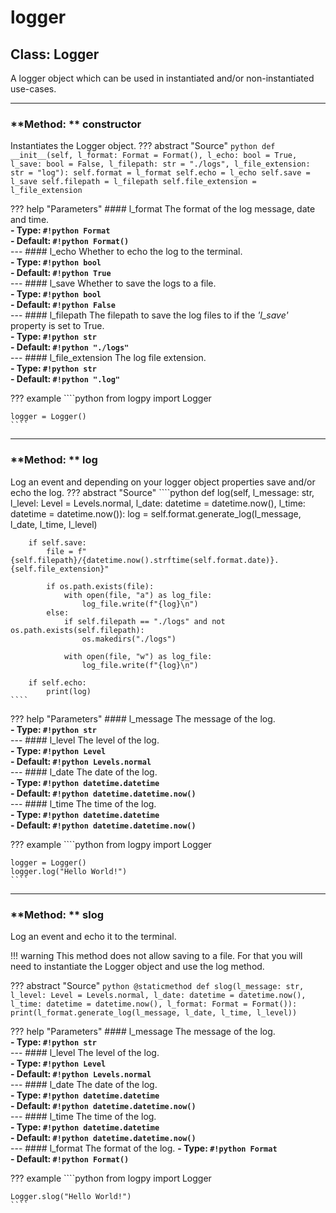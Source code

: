 # logger
## **Class:** Logger
A logger object which can be used in instantiated and/or non-instantiated use-cases.

---

### **Method: ** constructor
Instantiates the Logger object.
??? abstract "Source"
    ````python
    def __init__(self, l_format: Format = Format(), l_echo: bool = True, l_save: bool = False,
                 l_filepath: str = "./logs", l_file_extension: str = "log"):
        self.format = l_format
        self.echo = l_echo
        self.save = l_save
        self.filepath = l_filepath
        self.file_extension = l_file_extension
    ````

??? help "Parameters"
    #### l_format
    The format of the log message, date and time.<br>
    **- Type: `#!python Format`**<br>
    **- Default: `#!python Format()`**<br>
    ---
    #### l_echo
    Whether to echo the log to the terminal.<br>
    **- Type: `#!python bool`**<br>
    **- Default: `#!python True`**<br>
    ---
    #### l_save
    Whether to save the logs to a file.<br>
    **- Type: `#!python bool`**<br>
    **- Default: `#!python False`**<br>
    ---
    #### l_filepath
    The filepath to save the log files to if the <i>'l_save'</i> property is set to True.<br>
    **- Type: `#!python str`**<br>
    **- Default: `#!python "./logs"`**<br>
    ---
    #### l_file_extension
    The log file extension.<br>
    **- Type: `#!python str`**<br>
    **- Default: `#!python ".log"`**<br>

??? example
    ````python
    from logpy import Logger
    
    logger = Logger()
    ````
---
### **Method: ** log
Log an event and depending on your logger object properties save and/or echo the log.
??? abstract "Source"
    ````python
    def log(self, l_message: str, l_level: Level = Levels.normal, l_date: datetime = datetime.now(),
        l_time: datetime = datetime.now()):
        log = self.format.generate_log(l_message, l_date, l_time, l_level)

        if self.save:
            file = f"{self.filepath}/{datetime.now().strftime(self.format.date)}.{self.file_extension}"

            if os.path.exists(file):
                with open(file, "a") as log_file:
                    log_file.write(f"{log}\n")
            else:
                if self.filepath == "./logs" and not os.path.exists(self.filepath):
                    os.makedirs("./logs")

                with open(file, "w") as log_file:
                    log_file.write(f"{log}\n")

        if self.echo:
            print(log)
    ````

??? help "Parameters"
    #### l_message
    The message of the log.<br>
    **- Type: `#!python str`**<br>
    ---
    #### l_level
    The level of the log.<br>
    **- Type: `#!python Level`**<br>
    **- Default: `#!python Levels.normal`**<br>
    ---
    #### l_date
    The date of the log.<br>
    **- Type: `#!python datetime.datetime`**<br>
    **- Default: `#!python datetime.datetime.now()`**<br>
    ---
    #### l_time
    The time of the log.<br>
    **- Type: `#!python datetime.datetime`**<br>
    **- Default: `#!python datetime.datetime.now()`**<br>

??? example
    ````python
    from logpy import Logger
    
    logger = Logger()
    logger.log("Hello World!")
    ````
---
### **Method: ** slog
Log an event and echo it to the terminal.

!!! warning
    This method does not allow saving to a file. For that you will need to instantiate the Logger object and use the log method.

??? abstract "Source"
    ````python
    @staticmethod
    def slog(l_message: str, l_level: Level = Levels.normal, l_date: datetime = datetime.now(),
             l_time: datetime = datetime.now(), l_format: Format = Format()):
            print(l_format.generate_log(l_message, l_date, l_time, l_level))
    ````

??? help "Parameters"
    #### l_message
    The message of the log.<br>
    **- Type: `#!python str`**<br>
    ---
    #### l_level
    The level of the log.<br>
    **- Type: `#!python Level`**<br>
    **- Default: `#!python Levels.normal`**<br>
    ---
    #### l_date
    The date of the log.<br>
    **- Type: `#!python datetime.datetime`**<br>
    **- Default: `#!python datetime.datetime.now()`**<br>
    ---
    #### l_time
    The time of the log.<br>
    **- Type: `#!python datetime.datetime`**<br>
    **- Default: `#!python datetime.datetime.now()`**<br>
    ---
    #### l_format
    The format of the log.
    **- Type: `#!python Format`**<br>
    **- Default: `#!python Format()`**<br>

??? example
    ````python
    from logpy import Logger
    
    Logger.slog("Hello World!")
    ````
